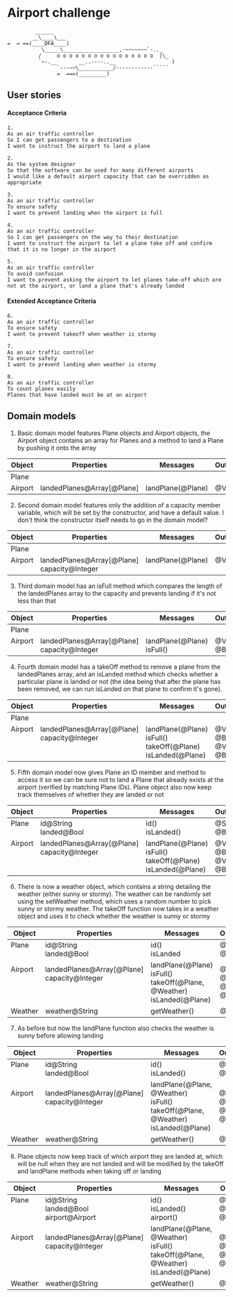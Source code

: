 Airport challenge
=================
```
         ______
        __\____\___
=  = ==(____DFA____)
           \_____\__________________,-~~~~~~~`-.._
          /     o o o o o o o o o o o o o o o o  |\_
          `~-.__       __..----..__                  )
                `---~~\___________/------------`````
                =  ===(_________)

```

User stories
------------

#### Acceptance Criteria
```
1.
As an air traffic controller
So I can get passengers to a destination
I want to instruct the airport to land a plane

2.
As the system designer
So that the software can be used for many different airports
I would like a default airport capacity that can be overridden as appropriate

3.
As an air traffic controller
To ensure safety
I want to prevent landing when the airport is full

4.
As an air traffic controller
So I can get passengers on the way to their destination
I want to instruct the airport to let a plane take off and confirm that it is no longer in the airport

5.
As an air traffic controller
To avoid confusion
I want to prevent asking the airport to let planes take-off which are not at the airport, or land a plane that's already landed
```

#### Extended Acceptance Criteria
```
6.
As an air traffic controller
To ensure safety
I want to prevent takeoff when weather is stormy

7.
As an air traffic controller
To ensure safety
I want to prevent landing when weather is stormy

8.
As an air traffic controller
To count planes easily
Planes that have landed must be at an airport
```

Domain models
-------------

1. Basic domain model features Plane objects and Airport objects, the Airport object contains an array for Planes and a method to land a Plane by pushing it onto the array

| Object  | Properties                 | Messages          | Outputs |
| ------- | -------------------------- | ----------------- | ------- |
| Plane   |                            |                   |         |
| Airport | landedPlanes@Array[@Plane] | landPlane(@Plane) | @Void   |

2. Second domain model features only the addition of a capacity member variable, which will be set by the constructor, and have a default value. I don't think the constructor itself needs to go in the domain model?

| Object              | Properties                                       | Messages                      | Outputs           |
| ------------------- | ------------------------------------------------ | ----------------------------- | ----------------- |
| Plane               |                                                  |                               |                   |
| Airport <br> &nbsp; | landedPlanes@Array[@Plane] <br> capacity@Integer | landPlane(@Plane) <br> &nbsp; | @Void <br> &nbsp; |

3. Third domain model has an isFull method which compares the length of the landedPlanes array to the capacity and prevents landing if it's not less than that

| Object              | Properties                                       | Messages                        | Outputs          |
| ------------------- | ------------------------------------------------ | ------------------------------- | ---------------- |
| Plane               |                                                  |                                 |                  |
| Airport <br> &nbsp; | landedPlanes@Array[@Plane] <br> capacity@Integer | landPlane(@Plane) <br> isFull() | @Void <br> @Bool |

4. Fourth domain model has a takeOff method to remove a plane from the landedPlanes array, and an isLanded method which checks whether a particular plane is landed or not (the idea being that after the plane has been removed, we can run isLanded on that plane to confirm it's gone).

| Object                                      | Properties                                                               | Messages                                                                   | Outputs                                |
| ------------------------------------------- | ------------------------------------------------------------------------ | -------------------------------------------------------------------------- | -------------------------------------- |
| Plane                                       |                                                                          |                                                                            |                                        |
| Airport <br> &nbsp; <br> &nbsp; <br> &nbsp; | landedPlanes@Array[@Plane] <br> capacity@Integer <br> &nbsp; <br> &nbsp; | landPlane(@Plane) <br> isFull() <br> takeOff(@Plane) <br> isLanded(@Plane) | @Void <br> @Bool <br> @Void <br> @Bool |

5. Fifth domain model now gives Plane an ID member and method to access it so we can be sure not to land a Plane that already exists at the airport (verified by matching Plane IDs). Plane object also now keep track themselves of whether they are landed or not

| Object                                      | Properties                                                               | Messages                                                                   | Outputs                                |
| ------------------------------------------- | ------------------------------------------------------------------------ | -------------------------------------------------------------------------- | -------------------------------------- |
| Plane <br> &nbsp;                           | id@String <br> landed@Bool                                               | id() <br> isLanded()                                                       | @String <br> @Bool                     |
| Airport <br> &nbsp; <br> &nbsp; <br> &nbsp; | landedPlanes@Array[@Plane] <br> capacity@Integer <br> &nbsp; <br> &nbsp; | landPlane(@Plane) <br> isFull() <br> takeOff(@Plane) <br> isLanded(@Plane) | @Void <br> @Bool <br> @Void <br> @Bool |

6. There is now a weather object, which contains a string detailing the weather (either sunny or stormy). The weather can be randomly set using the setWeather method, which uses a random number to pick sunny or stormy weather. The takeOff function now takes in a weather object and uses it to check whether the weather is sunny or stormy

| Object                                      | Properties                                                               | Messages                                                                             | Outputs                                |
| ------------------------------------------- | ------------------------------------------------------------------------ | ------------------------------------------------------------------------------------ | -------------------------------------- |
| Plane <br> &nbsp;                           | id@String <br> landed@Bool                                               | id() <br> isLanded                                                                   | @String <br> @Bool                     |
| Airport <br> &nbsp; <br> &nbsp; <br> &nbsp; | landedPlanes@Array[@Plane] <br> capacity@Integer <br> &nbsp; <br> &nbsp; | landPlane(@Plane) <br> isFull() <br> takeOff(@Plane, @Weather) <br> isLanded(@Plane) | @Void <br> @Bool <br> @Void <br> @Bool |
| Weather                                     | weather@String                                                           | getWeather()                                                                         | @String                                |

7. As before but now the landPlane function also checks the weather is sunny before allowing landing

| Object                                      | Properties                                                               | Messages                                                                                       | Outputs                                |
| ------------------------------------------- | ------------------------------------------------------------------------ | ---------------------------------------------------------------------------------------------- | -------------------------------------- |
| Plane <br> &nbsp;                           | id@String <br> landed@Bool                                               | id() <br> isLanded()                                                                           | @String <br> @Bool                     |
| Airport <br> &nbsp; <br> &nbsp; <br> &nbsp; | landedPlanes@Array[@Plane] <br> capacity@Integer <br> &nbsp; <br> &nbsp; | landPlane(@Plane, @Weather) <br> isFull() <br> takeOff(@Plane, @Weather) <br> isLanded(@Plane) | @Void <br> @Bool <br> @Void <br> @Bool |
| Weather                                     | weather@String                                                           | getWeather()                                                                                   | @String                                |

8. Plane objects now keep track of which airport they are landed at, which will be null when they are not landed and will be modified by the takeOff and landPlane methods when taking off or landing

| Object                                      | Properties                                                               | Messages                                                                                       | Outputs                                |
| ------------------------------------------- | ------------------------------------------------------------------------ | ---------------------------------------------------------------------------------------------- | -------------------------------------- |
| Plane <br> &nbsp; <br> &nbsp;               | id@String <br> landed@Bool <br> airport@Airport                          | id() <br> isLanded() <br> airport()                                                            | @String <br> @Bool <br> @Airport       |
| Airport <br> &nbsp; <br> &nbsp; <br> &nbsp; | landedPlanes@Array[@Plane] <br> capacity@Integer <br> &nbsp; <br> &nbsp; | landPlane(@Plane, @Weather) <br> isFull() <br> takeOff(@Plane, @Weather) <br> isLanded(@Plane) | @Void <br> @Bool <br> @Void <br> @Bool |
| Weather                                     | weather@String                                                           | getWeather()                                                                                   | @String                                |